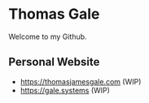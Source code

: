 # Thomas Gale
Welcome to my Github.

## Personal Website
 - https://thomasjamesgale.com (WIP)
 - https://gale.systems (WIP)
